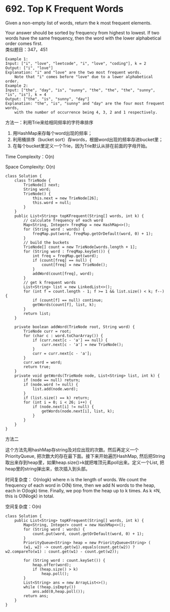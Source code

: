 # 692. Top K Frequent Words

Given a non-empty list of words, return the k most frequent elements.

Your answer should be sorted by frequency from highest to lowest. If two words have the same frequency, then the word with the lower alphabetical order comes first.  
类似题目：347，451

```text
Example 1:
Input: ["i", "love", "leetcode", "i", "love", "coding"], k = 2
Output: ["i", "love"]
Explanation: "i" and "love" are the two most frequent words.
    Note that "i" comes before "love" due to a lower alphabetical order.
Example 2:
Input: ["the", "day", "is", "sunny", "the", "the", "the", "sunny", "is", "is"], k = 4
Output: ["the", "is", "sunny", "day"]
Explanation: "the", "is", "sunny" and "day" are the four most frequent words,
    with the number of occurrence being 4, 3, 2 and 1 respectively.
```

方法一：利用Trie来给相同频率的字符串排序

1. 用HashMap来存每个word出现的频率；
2. 利用桶排序（bucket sort）存words，根据word出现的频率存进bucket里；
3. 在每个bucket里定义一个Trie，因为Trie默认从排在前面的字母开始。

Time Complexity：O\(n\)

Space Complexity: O\(n\)

```text
class Solution {
    class TrieNode {
        TrieNode[] next;
        String word;
        TrieNode() {
            this.next = new TrieNode[26];
            this.word = null;
        }
    }
    public List<String> topKFrequent(String[] words, int k) {
        // calculate frequency of each word
        Map<String, Integer> freqMap = new HashMap<>();
        for (String word : words) {
            freqMap.put(word, freqMap.getOrDefault(word, 0) + 1);
        }
        // build the buckets
        TrieNode[] count = new TrieNode[words.length + 1];
        for (String word : freqMap.keySet()) {
            int freq = freqMap.get(word);
            if (count[freq] == null) {
                count[freq] = new TrieNode();
            }
            addWord(count[freq], word);
        }
        // get k frequent words
        List<String> list = new LinkedList<>();
        for (int f = count.length - 1; f >= 1 && list.size() < k; f--) {
            if (count[f] == null) continue;
            getWords(count[f], list, k);
        }
        return list;
    }
    
    private boolean addWord(TrieNode root, String word) {
        TrieNode curr = root;
        for (char c : word.toCharArray()) {
            if (curr.next[c - 'a'] == null) {
                curr.next[c - 'a'] = new TrieNode();
            }
            curr = curr.next[c - 'a'];
        }
        curr.word = word;
        return true;
    }
    private void getWords(TrieNode node, List<String> list, int k) {
        if (node == null) return;
        if (node.word != null) {
            list.add(node.word);
        }
        if (list.size() == k) return;
        for (int i = 0; i < 26; i++) {
            if (node.next[i] != null) {
                getWords(node.next[i], list, k);
            }
        }
    }
}
```

方法二

这个方法先用hashMap存string及对应出现的次数。然后再定义一个PriorityQueue, 把次数大的存在最下面。接下来开始遍历HashMap, 然后把String取出来存到heap里，如果heap.size\(\)&gt;k就把堆顶元素poll出来。定义一个List, 把heap里的string弹出来，依次插入到头部。

时间复杂度： O\(nlogk\) where n is the length of words. We count the frequency of each word in O\(N\) time, then we add N words to the heap, each in  O\(logk\) time. Finally, we pop from the heap up to k times. As k ≤N, this is  O\(Nlogk\) in total.

空间复杂度：O\(n\)

```text
class Solution {
    public List<String> topKFrequent(String[] words, int k) {
        Map<String, Integer> count = new HashMap<>();
        for (String word : words) {
            count.put(word, count.getOrDefault(word, 0) + 1);
        }
        PriorityQueue<String> heap = new PriorityQueue<String> (
        (w1, w2) -> count.get(w1).equals(count.get(w2)) ? w2.compareTo(w1) : count.get(w1) - count.get(w2));
        
        for (String word : count.keySet()) {
            heap.offer(word);
            if (heap.size() > k) 
                heap.poll();
        }
        List<String> ans = new ArrayList<>();
        while (!heap.isEmpty())
            ans.add(0,heap.poll());
        return ans;
    }
}

```

